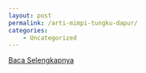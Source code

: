 ```yaml
---
layout: post
permalink: /arti-mimpi-tungku-dapur/
categories:
    - Uncategorized
---
```


[Baca Selengkapnya](/08)